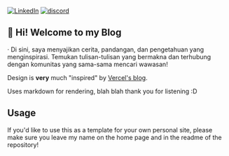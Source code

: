 <a name="readme-top"></a>
[![LinkedIn][linkedin-shield]][linkedin-url]
[![discord][discord-shield]][discord-url]

<!-- ABOUT THE PROJECT -->

## 👋 Hi! Welcome to my Blog

·
Di sini, saya menyajikan cerita, pandangan, dan pengetahuan yang menginspirasi. Temukan tulisan-tulisan yang bermakna dan terhubung dengan komunitas yang sama-sama mencari wawasan!

Design is **very** much "inspired" by [Vercel's blog](https://cosmic-next-blog.vercel.app/).

Uses markdown for rendering, blah blah thank you for listening :D

## Usage

If you'd like to use this as a template for your own personal site, please make sure you leave my name on the home page and in the readme of the repository!

<!-- MARKDOWN LINKS & IMAGES -->

[linkedin-shield]: https://img.shields.io/badge/-LinkedIn-black.svg?style=for-the-badge&logo=linkedin&colorB=555
[linkedin-url]: https://linkedin.com/in/vinandra207/
[discord-shield]: https://img.shields.io/badge/-Discord-blue.svg?style=for-the-badge
[discord-url]: https://discord.com/users/535247725562691626
